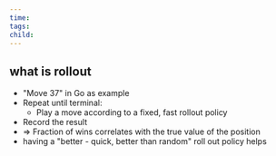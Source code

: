 ```yaml
---
time: 
tags: 
child:
---
```

## what is rollout
- "Move 37" in Go as example
- Repeat until terminal:  
	- Play a move according to a fixed, fast rollout policy  
- Record the result
- => Fraction of wins correlates with the true value of the position
- having a "better - quick, better than random" roll out policy helps
